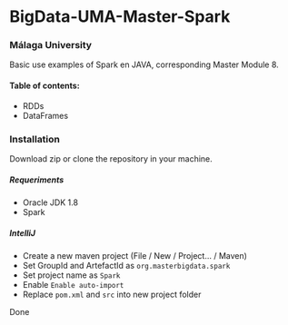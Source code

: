 # BigData-UMA-Master-Spark

### Málaga University

Basic use examples of Spark en JAVA, corresponding Master Module 8.

#### Table of contents:
 - RDDs
 - DataFrames
 
 ### Installation
 Download zip or clone the repository in your machine.

 ##### Requeriments
 - Oracle JDK 1.8
 - Spark
 
 ##### IntelliJ
 - Create a new maven project (File / New / Project... / Maven)
 - Set GroupId and ArtefactId as ``org.masterbigdata.spark``
 - Set project name as ``Spark``
 - Enable ``Enable auto-import``
 - Replace ``pom.xml`` and ``src`` into new project folder
 
 Done